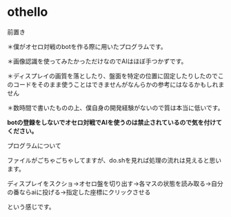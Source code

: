 # othello

前置き

＊僕がオセロ対戦のbotを作る際に用いたプログラムです。

＊画像認識を使ってみたかっただけなのでAIはほぼ手つかずです。

＊ディスプレイの画質を落としたり、盤面を特定の位置に固定したりしたのでこのコードをそのまま使うことはできませんがなんらかの参考にはなるかもしれません

＊数時間で書いたものの上、僕自身の開発経験がないので質は本当に低いです。

**botの登録をしないでオセロ対戦でAIを使うのは禁止されているので気を付けてください。**



プログラムについて

ファイルがごちゃごちゃしてますが、do.shを見れば処理の流れは見えると思います。

ディスプレイをスクショ->オセロ盤を切り出す->各マスの状態を読み取る->自分の番ならaiに投げる->指定した座標にクリックさせる

という感じです。

